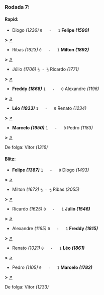 ### Rodada 7:

#### Rapid:

* Diogo *(1236)* `0   -   1` **Felipe *(1590)*** 

**>** [↗](https://www.lichess.org/AW1ob8qv)
* Ribas *(1623)* `0   -   1` **Milton *(1892)*** 

**>** [↗](https://www.lichess.org/4PHI8qN4)
* Júlio *(1706)* `½ - ½` Ricardo *(1771)* 

**>** [↗](https://www.lichess.org/Tflx76ez)
* **Freddy *(1868)*** `1   -   0` Alexandre *(1196)* 

**>** [↗](https://www.lichess.org/c4RUGpPR)
* **Léo *(1933)*** `1   -   0` Renato *(1234)* 

**>** [↗](https://www.lichess.org/qlgtkmyW)
* **Marcelo *(1950)*** `1   -   0` Pedro *(1183)* 

**>** [↗](https://www.lichess.org/mvtmGlJJ)

De folga: Vitor *(1316)*

#### Blitz:

* **Felipe *(1387)*** `1   -   0` Diogo *(1493)* 

**>** [↗](https://www.lichess.org/K27unGrd)
* Milton *(1672)* `½ - ½` Ribas *(2055)* 

**>** [↗](https://www.lichess.org/JY2PY2di)
* Ricardo *(1625)* `0   -   1` **Júlio *(1546)*** 

**>** [↗](https://www.lichess.org/m0SZj8Sq)
* Alexandre *(1165)* `0   -   1` **Freddy *(1815)*** 

**>** [↗](https://www.lichess.org/BU6Y8gxM)
* Renato *(1021)* `0   -   1` **Léo *(1861)*** 

**>** [↗](https://www.lichess.org/Zuj9WuHM)
* Pedro *(1105)* `0   -   1` **Marcelo *(1782)*** 

**>** [↗](https://www.lichess.org/LkJD4S6R)

De folga: Vitor *(1233)*

